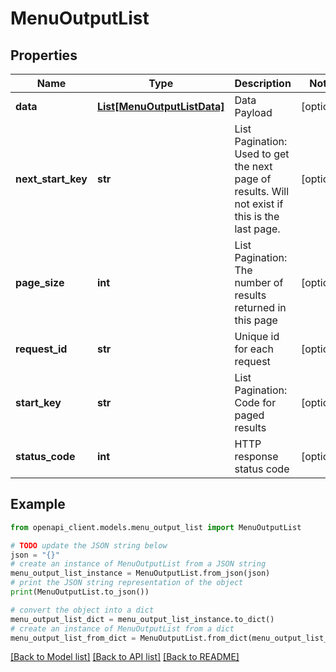# MenuOutputList


## Properties

Name | Type | Description | Notes
------------ | ------------- | ------------- | -------------
**data** | [**List[MenuOutputListData]**](MenuOutputListData.md) | Data Payload | [optional] 
**next_start_key** | **str** | List Pagination: Used to get the next page of results. Will not exist if this is the last page. | [optional] 
**page_size** | **int** | List Pagination: The number of results returned in this page | [optional] 
**request_id** | **str** | Unique id for each request | [optional] 
**start_key** | **str** | List Pagination: Code for paged results | [optional] 
**status_code** | **int** | HTTP response status code | [optional] 

## Example

```python
from openapi_client.models.menu_output_list import MenuOutputList

# TODO update the JSON string below
json = "{}"
# create an instance of MenuOutputList from a JSON string
menu_output_list_instance = MenuOutputList.from_json(json)
# print the JSON string representation of the object
print(MenuOutputList.to_json())

# convert the object into a dict
menu_output_list_dict = menu_output_list_instance.to_dict()
# create an instance of MenuOutputList from a dict
menu_output_list_from_dict = MenuOutputList.from_dict(menu_output_list_dict)
```
[[Back to Model list]](../README.md#documentation-for-models) [[Back to API list]](../README.md#documentation-for-api-endpoints) [[Back to README]](../README.md)


